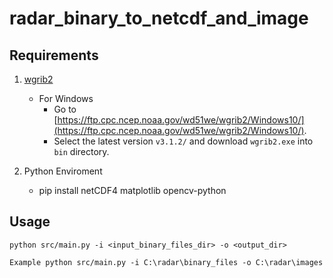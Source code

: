 # radar_binary_to_netcdf_and_image

## Requirements

1. [wgrib2](https://www.cpc.ncep.noaa.gov/products/wesley/wgrib2/)

    - For Windows
      - Go to [https://ftp.cpc.ncep.noaa.gov/wd51we/wgrib2/Windows10/](https://ftp.cpc.ncep.noaa.gov/wd51we/wgrib2/Windows10/).
      - Select the latest version `v3.1.2/` and download `wgrib2.exe` into `bin` directory. 
2. Python Enviroment

   - pip install netCDF4 matplotlib opencv-python

## Usage

    python src/main.py -i <input_binary_files_dir> -o <output_dir>

    Example python src/main.py -i C:\radar\binary_files -o C:\radar\images
